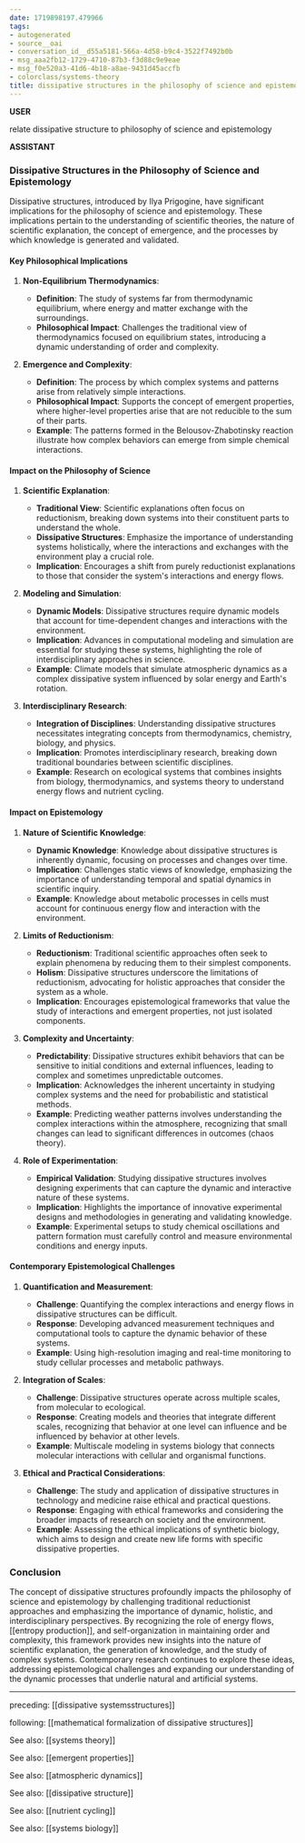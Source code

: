 ```yaml
---
date: 1719898197.479966
tags:
- autogenerated
- source__oai
- conversation_id__d55a5181-566a-4d58-b9c4-3522f7492b0b
- msg_aaa2fb12-1729-4710-87b3-f3d88c9e9eae
- msg_f0e520a3-41d6-4b18-a8ae-9431d45accfb
- colorclass/systems-theory
title: dissipative structures in the philosophy of science and epistemology
---
```


**USER**

relate dissipative structure to philosophy of science and epistemology


**ASSISTANT**

### Dissipative Structures in the Philosophy of Science and Epistemology

Dissipative structures, introduced by Ilya Prigogine, have significant implications for the philosophy of science and epistemology. These implications pertain to the understanding of scientific theories, the nature of scientific explanation, the concept of emergence, and the processes by which knowledge is generated and validated.

#### Key Philosophical Implications

1. **Non-Equilibrium Thermodynamics**:
   - **Definition**: The study of systems far from thermodynamic equilibrium, where energy and matter exchange with the surroundings.
   - **Philosophical Impact**: Challenges the traditional view of thermodynamics focused on equilibrium states, introducing a dynamic understanding of order and complexity.

2. **Emergence and Complexity**:
   - **Definition**: The process by which complex systems and patterns arise from relatively simple interactions.
   - **Philosophical Impact**: Supports the concept of emergent properties, where higher-level properties arise that are not reducible to the sum of their parts.
   - **Example**: The patterns formed in the Belousov-Zhabotinsky reaction illustrate how complex behaviors can emerge from simple chemical interactions.

#### Impact on the Philosophy of Science

1. **Scientific Explanation**:
   - **Traditional View**: Scientific explanations often focus on reductionism, breaking down systems into their constituent parts to understand the whole.
   - **Dissipative Structures**: Emphasize the importance of understanding systems holistically, where the interactions and exchanges with the environment play a crucial role.
   - **Implication**: Encourages a shift from purely reductionist explanations to those that consider the system's interactions and energy flows.

2. **Modeling and Simulation**:
   - **Dynamic Models**: Dissipative structures require dynamic models that account for time-dependent changes and interactions with the environment.
   - **Implication**: Advances in computational modeling and simulation are essential for studying these systems, highlighting the role of interdisciplinary approaches in science.
   - **Example**: Climate models that simulate atmospheric dynamics as a complex dissipative system influenced by solar energy and Earth's rotation.

3. **Interdisciplinary Research**:
   - **Integration of Disciplines**: Understanding dissipative structures necessitates integrating concepts from thermodynamics, chemistry, biology, and physics.
   - **Implication**: Promotes interdisciplinary research, breaking down traditional boundaries between scientific disciplines.
   - **Example**: Research on ecological systems that combines insights from biology, thermodynamics, and systems theory to understand energy flows and nutrient cycling.

#### Impact on Epistemology

1. **Nature of Scientific Knowledge**:
   - **Dynamic Knowledge**: Knowledge about dissipative structures is inherently dynamic, focusing on processes and changes over time.
   - **Implication**: Challenges static views of knowledge, emphasizing the importance of understanding temporal and spatial dynamics in scientific inquiry.
   - **Example**: Knowledge about metabolic processes in cells must account for continuous energy flow and interaction with the environment.

2. **Limits of Reductionism**:
   - **Reductionism**: Traditional scientific approaches often seek to explain phenomena by reducing them to their simplest components.
   - **Holism**: Dissipative structures underscore the limitations of reductionism, advocating for holistic approaches that consider the system as a whole.
   - **Implication**: Encourages epistemological frameworks that value the study of interactions and emergent properties, not just isolated components.

3. **Complexity and Uncertainty**:
   - **Predictability**: Dissipative structures exhibit behaviors that can be sensitive to initial conditions and external influences, leading to complex and sometimes unpredictable outcomes.
   - **Implication**: Acknowledges the inherent uncertainty in studying complex systems and the need for probabilistic and statistical methods.
   - **Example**: Predicting weather patterns involves understanding the complex interactions within the atmosphere, recognizing that small changes can lead to significant differences in outcomes (chaos theory).

4. **Role of Experimentation**:
   - **Empirical Validation**: Studying dissipative structures involves designing experiments that can capture the dynamic and interactive nature of these systems.
   - **Implication**: Highlights the importance of innovative experimental designs and methodologies in generating and validating knowledge.
   - **Example**: Experimental setups to study chemical oscillations and pattern formation must carefully control and measure environmental conditions and energy inputs.

#### Contemporary Epistemological Challenges

1. **Quantification and Measurement**:
   - **Challenge**: Quantifying the complex interactions and energy flows in dissipative structures can be difficult.
   - **Response**: Developing advanced measurement techniques and computational tools to capture the dynamic behavior of these systems.
   - **Example**: Using high-resolution imaging and real-time monitoring to study cellular processes and metabolic pathways.

2. **Integration of Scales**:
   - **Challenge**: Dissipative structures operate across multiple scales, from molecular to ecological.
   - **Response**: Creating models and theories that integrate different scales, recognizing that behavior at one level can influence and be influenced by behavior at other levels.
   - **Example**: Multiscale modeling in systems biology that connects molecular interactions with cellular and organismal functions.

3. **Ethical and Practical Considerations**:
   - **Challenge**: The study and application of dissipative structures in technology and medicine raise ethical and practical questions.
   - **Response**: Engaging with ethical frameworks and considering the broader impacts of research on society and the environment.
   - **Example**: Assessing the ethical implications of synthetic biology, which aims to design and create new life forms with specific dissipative properties.

### Conclusion

The concept of dissipative structures profoundly impacts the philosophy of science and epistemology by challenging traditional reductionist approaches and emphasizing the importance of dynamic, holistic, and interdisciplinary perspectives. By recognizing the role of energy flows, [[entropy production]], and self-organization in maintaining order and complexity, this framework provides new insights into the nature of scientific explanation, the generation of knowledge, and the study of complex systems. Contemporary research continues to explore these ideas, addressing epistemological challenges and expanding our understanding of the dynamic processes that underlie natural and artificial systems.


---

preceding: [[dissipative systemsstructures]]  


following: [[mathematical formalization of dissipative structures]]

See also: [[systems theory]]


See also: [[emergent properties]]


See also: [[atmospheric dynamics]]


See also: [[dissipative structure]]


See also: [[nutrient cycling]]


See also: [[systems biology]]